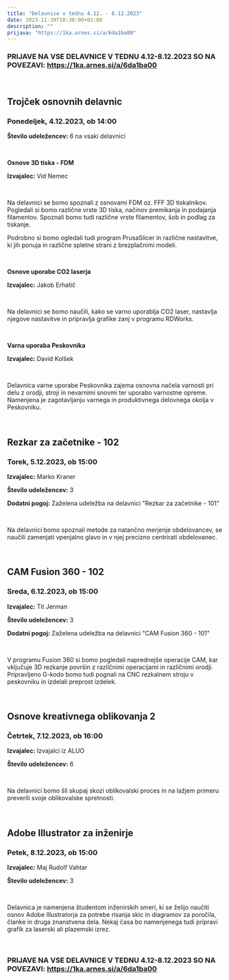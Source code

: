 ```yaml
---
title: "Delavnice v tednu 4.12. - 8.12.2023"
date: 2023-11-30T10:30:00+02:00
description: ""
prijava: "https://1ka.arnes.si/a/6da1ba00"
---
```


### PRIJAVE NA VSE DELAVNICE V TEDNU 4.12-8.12.2023 SO NA POVEZAVI: https://1ka.arnes.si/a/6da1ba00

&nbsp;
&nbsp;
&nbsp;
&nbsp;

## Trojček osnovnih delavnic
### Ponedeljek, 4.12.2023, ob 14:00


**Število udeležencev:** 6 na vsaki delavnici

&nbsp;
&nbsp;

**Osnove 3D tiska - FDM**

**Izvajalec:** Vid Nemec

&nbsp;

Na delavnici se bomo spoznali z osnovami FDM oz. FFF 3D tiskalnikov. Pogledali si bomo različne vrste 3D tiska, načinov premikanja in podajanja filamentov. Spoznali bomo tudi različne vrste filamentov, šob in podlag za tiskanje.

Podrobno si bomo ogledali tudi program PrusaSlicer in različne nastavitve, ki jih ponuja in različne spletne strani z brezplačnimi modeli. 

&nbsp;

**Osnove uporabe CO2 laserja**

**Izvajalec:** Jakob Erhatič

&nbsp;

Na delavnici se bomo naučili, kako se varno uporablja CO2 laser, nastavlja njegove nastavitve in pripravlja grafike zanj v programu RDWorks. 

&nbsp;

**Varna uporaba Peskovnika**

**Izvajalec:** David Kolšek

&nbsp;

Delavnica varne uporabe Peskovnika zajema osnovna načela varnosti pri delu z orodji, stroji in nevarnimi snovmi ter uporabo varnostne opreme. Namenjena je zagotavljanju varnega in produktivnega delovnega okolja v Peskovniku.

&nbsp;
&nbsp;
&nbsp;
&nbsp;

## Rezkar za začetnike - 102
### Torek, 5.12.2023, ob 15:00


**Izvajalec:** Marko Kraner

**Število udeležencev:** 3

**Dodatni pogoj:** Zaželena udeležba na delavnici "Rezkar za začetnike - 101"

&nbsp;

Na delavnici bomo spoznali metode za natančno merjenje obdelovancev, se naučili zamenjati vpenjalno glavo in v njej precizno centrirati obdelovanec.

&nbsp;
&nbsp;
&nbsp;
&nbsp;
## CAM Fusion 360 - 102
### Sreda, 6.12.2023, ob 15:00


**Izvajalec:** Tit Jerman

**Število udeležencev:** 3

**Dodatni pogoj:** Zaželena udeležba na delavnici "CAM Fusion 360 - 101"

&nbsp;

V programu Fusion 360 si bomo pogledali naprednejše operacije CAM, kar vključuje 3D rezkanje površin z različnimi operacijami in različnimi orodji. Pripravljeno G-kodo bomo tudi pognali na CNC rezkalnem stroju v peskovniku in izdelali preprost izdelek.

&nbsp;
&nbsp;

## Osnove kreativnega oblikovanja 2
### Četrtek, 7.12.2023, ob 16:00


**Izvajalec:** Izvajalci iz ALUO

**Število udeležencev:** 6

&nbsp;

Na delavnici bomo šli skupaj skozi oblikovalski proces in na lažjem primeru preverili svoje oblikovalske spretnosti.


&nbsp;
&nbsp;

## Adobe Illustrator za inženirje
### Petek, 8.12.2023, ob 15:00


**Izvajalec:** Maj Rudolf Vahtar     

**Število udeležencev:** 3

&nbsp;

Delavnica je namenjena študentom inženirskih smeri, ki se želijo naučiti osnov Adobe Illustratorja za potrebe risanja skic in diagramov za poročila, članke in druga znanstvena dela. Nekaj časa bo namenjenega tudi pripravi grafik za laserski ali plazemski izrez.


&nbsp;
&nbsp;
&nbsp;
&nbsp;
### PRIJAVE NA VSE DELAVNICE V TEDNU 4.12-8.12.2023 SO NA POVEZAVI: https://1ka.arnes.si/a/6da1ba00

